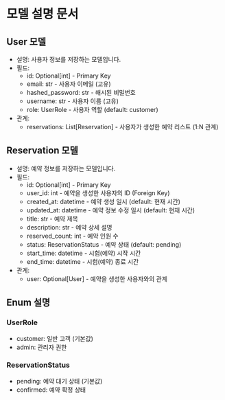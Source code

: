 # 모델 설명 문서

## User 모델

- 설명: 사용자 정보를 저장하는 모델입니다.
- 필드:
  - id: Optional[int] - Primary Key
  - email: str - 사용자 이메일 (고유)
  - hashed_password: str - 해시된 비밀번호
  - username: str - 사용자 이름 (고유)
  - role: UserRole - 사용자 역할 (default: customer)
- 관계:
  - reservations: List[Reservation] - 사용자가 생성한 예약 리스트 (1:N 관계)

## Reservation 모델

- 설명: 예약 정보를 저장하는 모델입니다.
- 필드:
  - id: Optional[int] - Primary Key
  - user_id: int - 예약을 생성한 사용자의 ID (Foreign Key)
  - created_at: datetime - 예약 생성 일시 (default: 현재 시간)
  - updated_at: datetime - 예약 정보 수정 일시 (default: 현재 시간)
  - title: str - 예약 제목
  - description: str - 예약 상세 설명
  - reserved_count: int - 예약 인원 수
  - status: ReservationStatus - 예약 상태 (default: pending)
  - start_time: datetime - 시험(예약) 시작 시간
  - end_time: datetime - 시험(예약) 종료 시간
- 관계:
  - user: Optional[User] - 예약을 생성한 사용자와의 관계

## Enum 설명

### UserRole

- customer: 일반 고객 (기본값)
- admin: 관리자 권한

### ReservationStatus

- pending: 예약 대기 상태 (기본값)
- confirmed: 예약 확정 상태
